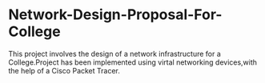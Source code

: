 # Network-Design-Proposal-For-College
This project involves the design of a network infrastructure for a College.Project has been implemented using virtal networking devices,with the help of a Cisco Packet Tracer.
